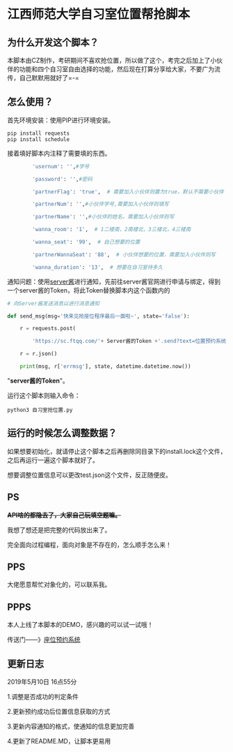 # 江西师范大学自习室位置帮抢脚本

## 为什么开发这个脚本？

本脚本由CZ制作，考研期间不喜欢抢位置，所以做了这个，考完之后加上了小伙伴的功能和四个自习室自由选择的功能，然后现在打算分享给大家，不要广为流传，自己默默用就好了=-=

## 怎么使用？

首先环境安装：使用PIP进行环境安装。

```
pip install requests
pip install schedule
```

接着填好脚本内注释了需要填的东西。

```python
​        'usernum': '',#学号

​        'password': '',#密码

​        'partnerFlag': 'true',  # 需要加入小伙伴则置为true，默认不需要小伙伴

​        'partnerNum': '',#小伙伴学号,需要加入小伙伴则填写

​        'partnerName': '',#小伙伴的姓名，需要加入小伙伴则写

​        'wanna_room': '1',  # 1二楼南，2南楼北，3三楼北，4三楼南

​        'wanna_seat': '99',  # 自己想要的位置

​        'partnerWannaSeat': '88',  # 小伙伴想要的位置，需要加入小伙伴则写

​        'wanna_duration': '13',  # 想要在自习室待多久
```

通知问题：使用[server酱](http://sc.ftqq.com)进行通知，先前往server酱官网进行申请与绑定，得到一个server酱的Token，将此Token替换脚本内这个函数内的

```python
# 向Server酱发送消息以进行消息通知

def send_msg(msg='快来见抢座位程序最后一面啦~', state='false'):

​    r = requests.post(

​        'https://sc.ftqq.com/'+ Server酱的Token +'.send?text=位置预约系统的来信&desp={}'.format(msg))

​    r = r.json()

​    print(msg, r['errmsg'], state, datetime.datetime.now())
```

"**server酱的Token**"。  



运行这个脚本则输入命令：

```
python3 自习室抢位置.py
```

## 运行的时候怎么调整数据？

如果想要初始化，就请停止这个脚本之后再删除同目录下的install.lock这个文件，之后再运行一遍这个脚本就好了。

想要调整位置信息可以更改test.json这个文件，反正随便皮。

## PS

 **~~API啥的都隐去了，大家自己玩填空题嘛。~~**

我想了想还是把完整的代码放出来了。

 完全面向过程编程，面向对象是不存在的，怎么顺手怎么来！ 

## PPS

大佬愿意帮忙对象化的，可以联系我。

## PPPS

本人上线了本脚本的DEMO，感兴趣的可以试一试哦！

传送门——》[座位预约系统](http://bookseats.cunzao.xyz:8000/index/)



## 更新日志

2019年5月10日 16点55分

1.调整是否成功的判定条件

2.更新预约成功后位置信息获取的方式

3.更新内容通知的格式，使通知的信息更加完善

4.更新了README.MD，让脚本更易用

